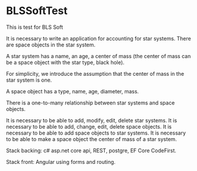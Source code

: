 # BLSSoftTest
This is test for BLS Soft


It is necessary to write an application for accounting for star systems.
There are space objects in the star system.

A star system has a name, an age, a center of mass
(the center of mass can be a space object with the star type,
black hole).

For simplicity, we introduce the assumption that the center of mass in the star system is one.

A space object has a type, name, age, diameter, mass.

There is a one-to-many relationship between star systems and space objects.

It is necessary to be able to add, modify, edit, delete star systems.
It is necessary to be able to add, change, edit, delete space objects.
It is necessary to be able to add space objects to star systems.
It is necessary to be able to make a space object the center of mass of a star system.

Stack backing: c# asp.net core api, REST, postgre, EF Core CodeFirst.

Stack front: Angular using forms and routing.
